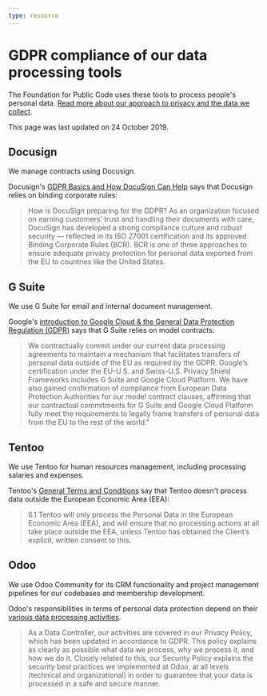 ```yaml
---
type: resource
---
```


# GDPR compliance of our data processing tools

The Foundation for Public Code uses these tools to process people's personal data. [Read more about our approach to privacy and the data we collect](privacy.md).

This page was last updated on 24 October 2019.

## Docusign

We manage contracts using Docusign.

Docusign's [GDPR Basics and How DocuSign Can Help](https://www.docusign.com/gdpr-basics) says that Docusign relies on binding corporate rules:

> How is DocuSign preparing for the GDPR? As an organization focused on earning customers’ trust and handling their documents with care, DocuSign has developed a strong compliance culture and robust security — reflected in its ISO 27001 certification and its approved Binding Corporate Rules (BCR).  BCR is one of three approaches to ensure adequate privacy protection for personal data exported from the EU to countries like the United States.

## G Suite

We use G Suite for email and internal document management.

Google's [introduction to Google Cloud & the General Data Protection Regulation (GDPR)](https://cloud.google.com/security/gdpr/) says that G Suite relies on model contracts:

> We contractually commit under our current data processing agreements to maintain a mechanism that facilitates transfers of personal data outside of the EU as required by the GDPR. Google’s certification under the EU-U.S. and Swiss-U.S. Privacy Shield Frameworks includes G Suite and Google Cloud Platform. We have also gained confirmation of compliance from European Data Protection Authorities for our model contract clauses, affirming that our contractual commitments for G Suite and Google Cloud Platform fully meet the requirements to legally frame transfers of personal data from the EU to the rest of the world."

## Tentoo

We use Tentoo for human resources management, including processing salaries and expenses.

Tentoo's [General Terms and Conditions](https://www.tentoo.nl/images/downloads/Generaltermsandconditions_TentooPartners.pdf) say that Tentoo doesn't process data outside the European Economic Area (EEA):

> 6.1 Tentoo will only process the Personal Data in the European Economic Area (EEA), and will ensure that no processing actions at all take place outside the EEA, unless Tentoo has obtained the Client’s explicit, written consent to this.

## Odoo

We use Odoo Community for its CRM functionality and project management pipelines for our codebases and membership development.

Odoo's responsibilities in terms of personal data protection depend on their [various data processing activities](https://www.odoo.com/gdpr).

> As a Data Controller, our activities are covered in our Privacy Policy, which has been updated in accordance to GDPR. This policy explains as clearly as possible what data we process, why we process it, and how we do it. Closely related to this, our Security Policy explains the security best practices we implemented at Odoo, at all levels (technical and organizational) in order to guarantee that your data is processed in a safe and secure manner.
